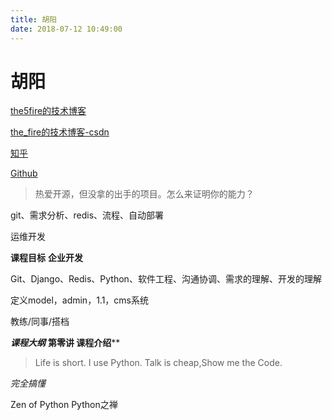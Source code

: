 ```yaml
---
title: 胡阳
date: 2018-07-12 10:49:00
---
```

# 胡阳
[the5fire的技术博客](https://www.the5fire.com/)

[the_fire的技术博客-csdn](http://blog.csdn.net/the_fire)

[知乎](https://www.zhihu.com/people/the5fire/)

[Github](https://github.com/the5fire)


>热爱开源，但没拿的出手的项目。怎么来证明你的能力？


git、需求分析、redis、流程、自动部署

运维开发

**课程目标**
**企业开发**

Git、Django、Redis、Python、软件工程、沟通协调、需求的理解、开发的理解


定义model，admin，1.1，cms系统

教练/同事/搭档

***课程大纲***
**第零讲 课程介绍****

>Life is short. I use Python.
>Talk is cheap,Show me the Code.

*完全搞懂*

Zen of Python
Python之禅




